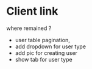# Client link

where remained ?
- user table pagination, 
- add dropdown for user type
- add pic for creating user
- show tab for user type